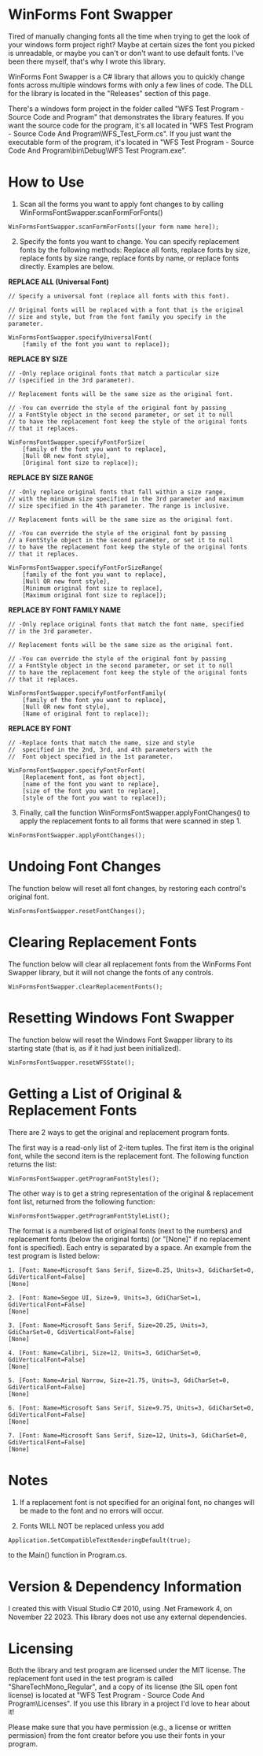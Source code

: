 # WinForms Font Swapper
 
Tired of manually changing fonts all the time when trying to get the look of your windows form project right?
Maybe at certain sizes the font you picked is unreadable, or maybe you can't or don't want to use default
fonts. I've been there myself, that's why I wrote this library.

WinForms Font Swapper is a C# library that allows you to quickly change fonts across multiple windows forms with only a
few lines of code. The DLL for the library is located in the "Releases" section of this page.

There's a windows form project in the folder called "WFS Test Program - Source Code and Program" that demonstrates the library features.
If you want the source code for the program, it's all located in "WFS Test Program - Source Code And Program\WFS_Test_Form.cs".
If you just want the executable form of the program, it's located in "WFS Test Program - Source Code And Program\bin\Debug\WFS Test Program.exe".

# How to Use

1. Scan all the forms you want to apply font changes to by calling WinFormsFontSwapper.scanFormForFonts()
```
WinFormsFontSwapper.scanFormForFonts([your form name here]);
```

2. Specify the fonts you want to change. You can specify replacement fonts by the following methods: Replace all fonts,
replace fonts by size, replace fonts by size range, replace fonts by name, or replace fonts directly. Examples are below.

**REPLACE ALL (Universal Font)**
```
// Specify a universal font (replace all fonts with this font).

// Original fonts will be replaced with a font that is the original 
// size and style, but from the font family you specify in the parameter.

WinFormsFontSwapper.specifyUniversalFont(
	[family of the font you want to replace]);

```

**REPLACE BY SIZE**
```
// -Only replace original fonts that match a particular size
// (specified in the 3rd parameter). 

// Replacement fonts will be the same size as the original font.

// -You can override the style of the original font by passing
// a FontStyle object in the second parameter, or set it to null
// to have the replacement font keep the style of the original fonts
// that it replaces.

WinFormsFontSwapper.specifyFontForSize(
	[family of the font you want to replace],
	[Null OR new font style],
	[Original font size to replace]);

```

**REPLACE BY SIZE RANGE**
```
// -Only replace original fonts that fall within a size range,
// with the minimum size specified in the 3rd parameter and maximum
// size specified in the 4th parameter. The range is inclusive.

// Replacement fonts will be the same size as the original font.

// -You can override the style of the original font by passing
// a FontStyle object in the second parameter, or set it to null
// to have the replacement font keep the style of the original fonts
// that it replaces.

WinFormsFontSwapper.specifyFontForSizeRange(
	[family of the font you want to replace],
	[Null OR new font style],
	[Minimum original font size to replace],
	[Maximum original font size to replace]);

```

**REPLACE BY FONT FAMILY NAME**
```
// -Only replace original fonts that match the font name, specified
// in the 3rd parameter. 

// Replacement fonts will be the same size as the original font.

// -You can override the style of the original font by passing
// a FontStyle object in the second parameter, or set it to null
// to have the replacement font keep the style of the original fonts
// that it replaces.

WinFormsFontSwapper.specifyFontForFontFamily(
	[family of the font you want to replace],
	[Null OR new font style],
	[Name of original font to replace]);

```

**REPLACE BY FONT**
```
// -Replace fonts that match the name, size and style
//  specified in the 2nd, 3rd, and 4th parameters with the
//  Font object specified in the 1st parameter.

WinFormsFontSwapper.specifyFontForFont(
	[Replacement font, as font object],
	[name of the font you want to replace],
	[size of the font you want to replace],
	[style of the font you want to replace]);

```

3. Finally, call the function WinFormsFontSwapper.applyFontChanges() to apply the replacement fonts to all forms
that were scanned in step 1.

```
WinFormsFontSwapper.applyFontChanges();
```

# Undoing Font Changes

The function below will reset all font changes, by restoring each control's original font.
```
WinFormsFontSwapper.resetFontChanges();
```

# Clearing Replacement Fonts

The function below will clear all replacement fonts from the WinForms Font Swapper library, but it will not change the fonts of any controls.
```
WinFormsFontSwapper.clearReplacementFonts();
```

# Resetting Windows Font Swapper

The function below will reset the Windows Font Swapper library to its starting state (that is, as if it had just been initialized).
```
WinFormsFontSwapper.resetWFSState();
```

# Getting a List of Original & Replacement Fonts

There are 2 ways to get the original and replacement program fonts.

The first way is a read-only list of 2-item tuples. The first item is the original font, while the second item is the replacement font. The following function returns the list:
```
WinFormsFontSwapper.getProgramFontStyles();
```

The other way is to get a string representation of the original & replacement font list, returned from the following function:
```
WinFormsFontSwapper.getProgramFontStyleList();
```

The format is a numbered list of original fonts (next to the numbers) and replacement fonts (below the original fonts) (or "[None]" if no replacement font is specified). Each entry is separated by a space. An example from the test program is listed below:
```
1. [Font: Name=Microsoft Sans Serif, Size=8.25, Units=3, GdiCharSet=0, GdiVerticalFont=False]
[None]

2. [Font: Name=Segoe UI, Size=9, Units=3, GdiCharSet=1, GdiVerticalFont=False]
[None]

3. [Font: Name=Microsoft Sans Serif, Size=20.25, Units=3, GdiCharSet=0, GdiVerticalFont=False]
[None]

4. [Font: Name=Calibri, Size=12, Units=3, GdiCharSet=0, GdiVerticalFont=False]
[None]

5. [Font: Name=Arial Narrow, Size=21.75, Units=3, GdiCharSet=0, GdiVerticalFont=False]
[None]

6. [Font: Name=Microsoft Sans Serif, Size=9.75, Units=3, GdiCharSet=0, GdiVerticalFont=False]
[None]

7. [Font: Name=Microsoft Sans Serif, Size=12, Units=3, GdiCharSet=0, GdiVerticalFont=False]
[None]
```

# Notes

1. If a replacement font is not specified for an original font, no changes will be made to the font and no errors will occur.

2. Fonts WILL NOT be replaced unless you add
```
Application.SetCompatibleTextRenderingDefault(true);
```
to the Main() function in Program.cs.

# Version & Dependency Information

I created this with Visual Studio C# 2010, using .Net Framework 4, on November 22 2023. This library does not use any external dependencies.

# Licensing

Both the library and test program are licensed under the MIT license. The replacement font used in the test program is called "ShareTechMono_Regular", and a copy of its license (the SIL open font license) is located at "WFS Test Program - Source Code And Program\Licenses\". If you use this library in a project I'd love to hear about it!

Please make sure that you have permission (e.g., a license or written permission) from the font creator before you use their fonts in your program.